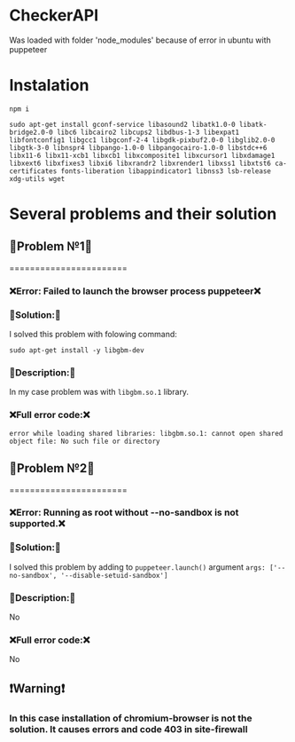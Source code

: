 # CheckerAPI

Was loaded with folder 'node_modules' because of error in ubuntu with puppeteer

# Instalation

```
npm i
```

```
sudo apt-get install gconf-service libasound2 libatk1.0-0 libatk-bridge2.0-0 libc6 libcairo2 libcups2 libdbus-1-3 libexpat1 libfontconfig1 libgcc1 libgconf-2-4 libgdk-pixbuf2.0-0 libglib2.0-0 libgtk-3-0 libnspr4 libpango-1.0-0 libpangocairo-1.0-0 libstdc++6 libx11-6 libx11-xcb1 libxcb1 libxcomposite1 libxcursor1 libxdamage1 libxext6 libxfixes3 libxi6 libxrandr2 libxrender1 libxss1 libxtst6 ca-certificates fonts-liberation libappindicator1 libnss3 lsb-release xdg-utils wget
```
# Several problems and their solution

 ## 💢Problem №1💢
 =======================
 ### ❌Error: Failed to launch the browser process puppeteer❌
 ### 📑Solution:📑
 I solved this problem with folowing command: 
 ```
 sudo apt-get install -y libgbm-dev
 ```
### 📑Description:📑
  In my case problem was with ```libgbm.so.1``` library.
### ❌Full error code:❌
  ```
  error while loading shared libraries: libgbm.so.1: cannot open shared object file: No such file or directory
  ```

## 💢Problem №2💢
=======================
### ❌Error: Running as root without --no-sandbox is not supported.❌
### 📑Solution:📑
 I solved this problem by adding to ```puppeteer.launch()``` argument ```args: ['--no-sandbox', '--disable-setuid-sandbox']```

### 📑Description:📑
  No
  
### ❌Full error code:❌
  No
  
## ❗️Warning❗️
### In this case installation of chromium-browser is not the solution. It causes errors and code 403 in site-firewall
